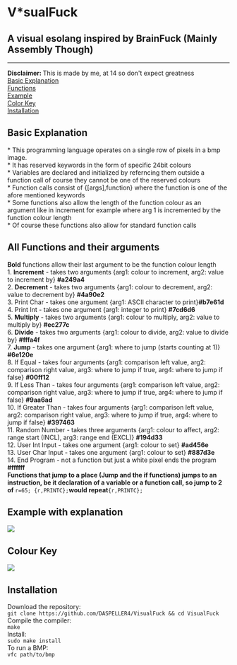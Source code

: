 # V*sualFuck
<h2>A visual esolang inspired by BrainFuck (Mainly Assembly Though)</h2>
<hr>
<b>Disclaimer: </b>This is made by me, at 14 so don't expect greatness<br>
<a href="https://github.com/DASPELLER4/VisualFuck/blob/main/README.md#basic-explanation">Basic Explanation</a><br>
<a href="https://github.com/DASPELLER4/VisualFuck/blob/main/README.md#all-functions-and-their-arguments">Functions</a><br>
<a href="https://github.com/DASPELLER4/VisualFuck/blob/main/README.md#example-with-explanation">Example</a><br>
<a href="https://github.com/DASPELLER4/VisualFuck/blob/main/README.md#colour-key">Color Key</a><br>
<a href="https://github.com/DASPELLER4/VisualFuck/blob/main/README.md#installation">Installation</a><br>
<h2>Basic Explanation</h2>
* This programming language operates on a single row of pixels in a bmp image.<br>
* It has reserved keywords in the form of specific 24bit colours<br>
* Variables are declared and initialized by referncing them outside a function call of course they cannot be one of the reserved colours<br>
* Function calls consist of {[args],function} where the function is one of the afore mentioned keywords<br>
* Some functions also allow the length of the function colour as an argument like in increment for example where arg 1 is incremented by the function colour length<br>
* Of course these functions also allow for standard function calls<br>
<h2>All Functions and their arguments</h2>
<b>Bold</b> functions allow their last argument to be the function colour length<br>
1. <b>Increment</b> - takes two arguments {arg1: colour to increment, arg2: value to increment by} <b>#a249a4</b><br>
2. <b>Decrement</b> - takes two arguments {arg1: colour to decrement, arg2: value to decrement by} <b>#4a90e2</b><br>
3. Print Char - takes one argument {arg1: ASCII character to print}<b>#b7e61d</b><br>
4. Print Int - takes one argument {arg1: integer to print} <b>#7cd6d6</b><br>
5. <b>Multiply</b> - takes two arguments {arg1: colour to multiply, arg2: value to multiply by} <b>#ec277c</b><br>
6. <b>Divide</b> - takes two arguments {arg1: colour to divide, arg2: value to divide by} <b>#fffa4f</b><br>
7. <b>Jump</b> - takes one argument {arg1: where to jump (starts counting at 1)} <b>#6e120e</b><br>
8. If Equal - takes four arguments {arg1: comparison left value, arg2: comparison right value, arg3: where to jump if true, arg4: where to jump if false} <b>#00ff12</b><br>
9. If Less Than - takes four arguments {arg1: comparison left value, arg2: comparison right value, arg3: where to jump if true, arg4: where to jump if false} <b>#9aa6ad</b><br>
10. If Greater Than - takes four arguments {arg1: comparison left value, arg2: comparison right value, arg3: where to jump if true, arg4: where to jump if false} <b>#397463</b><br>
11. Random Number - takes three arguments {arg1: colour to affect, arg2: range start (INCL), arg3: range end (EXCL)} <b>#194d33</b><br>
12. User Int Input - takes one argument {arg1: colour to set} <b>#ad456e</b><br>
13. User Char Input - takes one argument {arg1: colour to set} <b>#887d3e</b><br>
14. End Program - not a function but just a white pixel ends the program <b>#ffffff</b><br>
<b>Functions that jump to a place (Jump and the if functions) jumps to an instruction, be it declaration of a variable or a function call, so jump to 2 of </b><code>r=65; {r,PRINTC};</code><b>would repeat</b><code>{r,PRINTC};</code>
<h2>Example with explanation</h2>
<img src="https://raw.githubusercontent.com/DASPELLER4/VisualFuck/media/code%20run%20through.png"></img>
<h2>Colour Key</h2>
<img src="https://raw.githubusercontent.com/DASPELLER4/VisualFuck/media/color%20key.bmp"></img>
<h2>Installation</h2>
Download the repository:<br>
<code>git clone https://github.com/DASPELLER4/VisualFuck && cd VisualFuck</code><br>
Compile the compiler:<br>
<code>make</code><br>
Install:<br>
<code>sudo make install</code><br>
To run a BMP:<br>
<code>vfc path/to/bmp</code>
